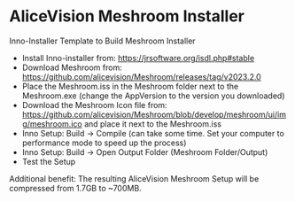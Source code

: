 # AliceVision Meshroom Installer
Inno-Installer Template to Build Meshroom Installer

- Install Inno-installer from: https://jrsoftware.org/isdl.php#stable
- Download Meshroom from: https://github.com/alicevision/Meshroom/releases/tag/v2023.2.0
- Place the Meshroom.iss in the Meshroom folder next to the Meshroom.exe (change the AppVersion to the version you downloaded)
- Download the Meshroom Icon file from: https://github.com/alicevision/Meshroom/blob/develop/meshroom/ui/img/meshroom.ico and place it next to the Meshroom.iss
- Inno Setup: Build -> Compile (can take some time. Set your computer to performance mode to speed up the process)
- Inno Setup: Build -> Open Output Folder (Meshroom Folder/Output)
- Test the Setup

Additional benefit: The resulting AliceVision Meshroom Setup will be compressed from 1.7GB to ~700MB.
